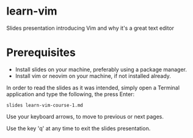 # learn-vim
Slides presentation introducing Vim and why it's a great text editor

# Prerequisites
- Install slides on your machine, preferably using a package manager.
- Install vim or neovim on your machine, if not installed already.

In order to read the slides as it was intended, simply open a Terminal application and type the following, the press Enter:
```shell
slides learn-vim-course-1.md
```

Use your keyboard arrows, to move to previous or next pages.

Use the key 'q' at any time to exit the slides presentation.

